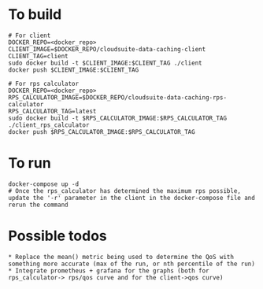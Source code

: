 # To build

```
# For client
DOCKER_REPO=<docker_repo>
CLIENT_IMAGE=$DOCKER_REPO/cloudsuite-data-caching-client
CLIENT_TAG=client
sudo docker build -t $CLIENT_IMAGE:$CLIENT_TAG ./client
docker push $CLIENT_IMAGE:$CLIENT_TAG

# For rps calculator
DOCKER_REPO=<docker_repo>
RPS_CALCULATOR_IMAGE=$DOCKER_REPO/cloudsuite-data-caching-rps-calculator
RPS_CALCULATOR_TAG=latest
sudo docker build -t $RPS_CALCULATOR_IMAGE:$RPS_CALCULATOR_TAG ./client_rps_calculator
docker push $RPS_CALCULATOR_IMAGE:$RPS_CALCULATOR_TAG
```

# To run

```
docker-compose up -d
# Once the rps_calculator has determined the maximum rps possible, update the '-r' parameter in the client in the docker-compose file and rerun the command
```

# Possible todos
    * Replace the mean() metric being used to determine the QoS with something more accurate (max of the run, or nth percentile of the run)
    * Integrate prometheus + grafana for the graphs (both for rps_calculator-> rps/qos curve and for the client->qos curve)
